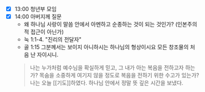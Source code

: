 - [x] 13:00 청년부 모임
- [x] 14:00 아버지께 질문
	- 왜 하나님 사랑이 말씀 안에서 아멘하고 순종하는 것이 되는 것인가? (인본주의적 접근이 아닌가)
	- 눅 1:1-4. "진리의 전달자" 
	- 골 1:15 그분께서는 보이지 아니하시는 하나님의 형상이시요 모든 창조물의 처음 난 자이시니. 
	> 나는 누가처럼 예수님을 확실하게 믿고, 그 내가 아는 복음을 전하고자 하는가? 목숨을 소중하게 여기지 않을 정도로 복음을 전하기 위한 수고가 있는가? 
	나는 오늘 [[기도]]하였다. 하나님 안에서 정말 뜻 깊은 시간을 보냈다.